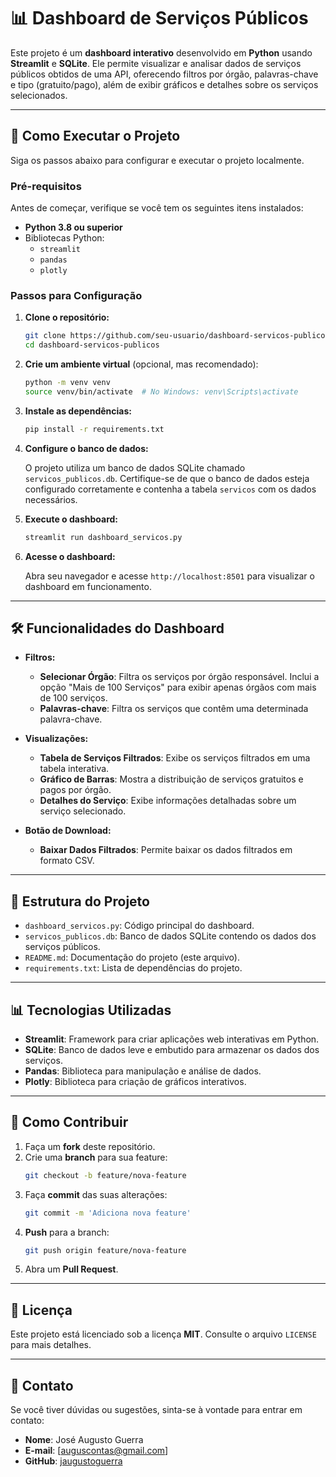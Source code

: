 
# 📊 Dashboard de Serviços Públicos

Este projeto é um **dashboard interativo** desenvolvido em **Python** usando **Streamlit** e **SQLite**. Ele permite visualizar e analisar dados de serviços públicos obtidos de uma API, oferecendo filtros por órgão, palavras-chave e tipo (gratuito/pago), além de exibir gráficos e detalhes sobre os serviços selecionados.

---

## 🚀 Como Executar o Projeto

Siga os passos abaixo para configurar e executar o projeto localmente.

### Pré-requisitos

Antes de começar, verifique se você tem os seguintes itens instalados:

- **Python 3.8 ou superior**
- Bibliotecas Python:
  - `streamlit`
  - `pandas`
  - `plotly`
 

### Passos para Configuração

1. **Clone o repositório:**

   ```bash
   git clone https://github.com/seu-usuario/dashboard-servicos-publicos.git
   cd dashboard-servicos-publicos
   ```

2. **Crie um ambiente virtual** (opcional, mas recomendado):

   ```bash
   python -m venv venv
   source venv/bin/activate  # No Windows: venv\Scripts\activate
   ```

3. **Instale as dependências:**

   ```bash
   pip install -r requirements.txt
   ```

4. **Configure o banco de dados:**

   O projeto utiliza um banco de dados SQLite chamado `servicos_publicos.db`. Certifique-se de que o banco de dados esteja configurado corretamente e contenha a tabela `servicos` com os dados necessários.

5. **Execute o dashboard:**

   ```bash
   streamlit run dashboard_servicos.py
   ```

6. **Acesse o dashboard:**

   Abra seu navegador e acesse `http://localhost:8501` para visualizar o dashboard em funcionamento.

---

## 🛠️ Funcionalidades do Dashboard

- **Filtros:**
  - **Selecionar Órgão**: Filtra os serviços por órgão responsável. Inclui a opção "Mais de 100 Serviços" para exibir apenas órgãos com mais de 100 serviços.
  - **Palavras-chave**: Filtra os serviços que contêm uma determinada palavra-chave.

- **Visualizações:**
  - **Tabela de Serviços Filtrados**: Exibe os serviços filtrados em uma tabela interativa.
  - **Gráfico de Barras**: Mostra a distribuição de serviços gratuitos e pagos por órgão.
  - **Detalhes do Serviço**: Exibe informações detalhadas sobre um serviço selecionado.

- **Botão de Download:**
  - **Baixar Dados Filtrados**: Permite baixar os dados filtrados em formato CSV.

---

## 🧩 Estrutura do Projeto

- `dashboard_servicos.py`: Código principal do dashboard.
- `servicos_publicos.db`: Banco de dados SQLite contendo os dados dos serviços públicos.
- `README.md`: Documentação do projeto (este arquivo).
- `requirements.txt`: Lista de dependências do projeto.

---

## 📊 Tecnologias Utilizadas

- **Streamlit**: Framework para criar aplicações web interativas em Python.
- **SQLite**: Banco de dados leve e embutido para armazenar os dados dos serviços.
- **Pandas**: Biblioteca para manipulação e análise de dados.
- **Plotly**: Biblioteca para criação de gráficos interativos.

---

## 📝 Como Contribuir

1. Faça um **fork** deste repositório.
2. Crie uma **branch** para sua feature:
   ```bash
   git checkout -b feature/nova-feature
   ```
3. Faça **commit** das suas alterações:
   ```bash
   git commit -m 'Adiciona nova feature'
   ```
4. **Push** para a branch:
   ```bash
   git push origin feature/nova-feature
   ```
5. Abra um **Pull Request**.

---

## 📄 Licença

Este projeto está licenciado sob a licença **MIT**. Consulte o arquivo `LICENSE` para mais detalhes.

---

## 🤝 Contato

Se você tiver dúvidas ou sugestões, sinta-se à vontade para entrar em contato:

- **Nome**: José Augusto Guerra
- **E-mail**: [auguscontas@gmail.com]
- **GitHub**: [jaugustoguerra](https://github.com/jaugustoguerra)